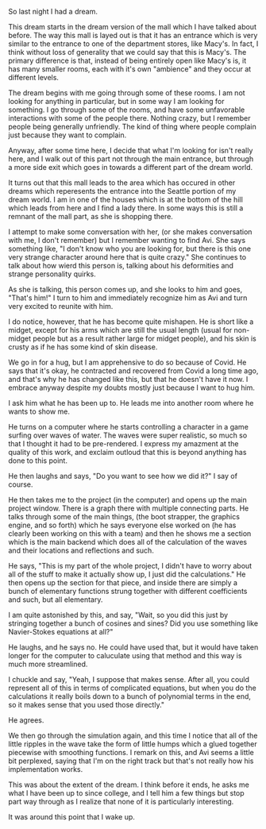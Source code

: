 So last night I had a dream.

This dream starts in the dream version of the mall which I have talked about
before. The way this mall is layed out is that it has an entrance which is very
similar to the entrance to one of the department stores, like Macy's. In fact,
I think without loss of generality that we could say that this is Macy's. The
primary difference is that, instead of being entirely open like Macy's is, it
has many smaller rooms, each with it's own "ambience" and they occur at
different levels.

The dream begins with me going through some of these rooms. I am not looking
for anything in particular, but in some way I am looking for something. I go
through some of the rooms, and have some unfavorable interactions with some of
the people there. Nothing crazy, but I remember people being generally
unfriendly. The kind of thing where people complain just because they want to
complain.

Anyway, after some time here, I decide that what I'm looking for isn't really
here, and I walk out of this part not through the main entrance, but through a
more side exit which goes in towards a different part of the dream world.

It turns out that this mall leads to the area which has occured in other dreams
which reperesents the entrance into the Seattle portion of my dream world. I am
in one of the houses which is at the bottom of the hill which leads from here
and I find a lady there. In some ways this is still a remnant of the mall part,
as she is shopping there.

I attempt to make some conversation with her, (or she makes conversation with
me, I don't remember) but I remember wanting to find Avi. She says something
like, "I don't know who you are looking for, but there is this one very strange
character around here that is quite crazy." She continues to talk about how
wierd this person is, talking about his deformities and strange personality
quirks.

As she is talking, this person comes up, and she looks to him and goes, "That's
him!" I turn to him and immediately recognize him as Avi and turn very excited
to reunite with him.

I do notice, however, that he has become quite mishapen. He is short like a
midget, except for his arms which are still the usual length (usual for
non-midget people but as a result rather large for midget people), and his skin
is crusty as if he has some kind of skin disease.

We go in for a hug, but I am apprehensive to do so because of Covid. He says
that it's okay, he contracted and recovered from Covid a long time ago, and
that's why he has changed like this, but that he doesn't have it now. I embrace
anyway despite my doubts mostly just because I want to hug him.

I ask him what he has been up to.  He leads me into another room where he wants
to show me.

He turns on a computer where he starts controlling a character in a game
surfing over waves of water. The waves were super realistic, so much so that I
thought it had to be pre-rendered. I express my amazment at the quality of this
work, and exclaim outloud that this is beyond anything has done to this point.

He then laughs and says, "Do you want to see how we did it?" I say of course.

He then takes me to the project (in the computer) and opens up the main project
window. There is a graph there with multiple connecting parts. He talks through
some of the main things, (the boot strapper, the graphics engine, and so forth)
which he says everyone else worked on (he has clearly been working on this with
a team) and then he shows me a section which is the main backend which does all
of the calculation of the waves and their locations and reflections and such.

He says, "This is my part of the whole project, I didn't have to worry about
all of the stuff to make it actually show up, I just did the calculations." He
then opens up the section for that piece, and inside there are simply a bunch
of elementary functions strung together with different coefficients and such,
but all elementary.

I am quite astonished by this, and say, "Wait, so you did this just by
stringing together a bunch of cosines and sines? Did you use something like
Navier-Stokes equations at all?"

He laughs, and he says no. He could have used that, but it would have taken
longer for the computer to caluculate using that method and this way is much
more streamlined.

I chuckle and say, "Yeah, I suppose that makes sense. After all, you could
represent all of this in terms of complicated equations, but when you do the
calculations it really boils down to a bunch of polynomial terms in the end, so
it makes sense that you used those directly."

He agrees.

We then go through the simulation again, and this time I notice that all of the
little ripples in the wave take the form of little humps which a glued together
piecewise with smoothing functions. I remark on this, and Avi seems a little
bit perplexed, saying that I'm on the right track but that's not really how his
implementation works.

This was about the extent of the dream. I think before it ends, he asks me what
I have been up to since college, and I tell him a few things but stop part way
through as I realize that none of it is particularly interesting.

It was around this point that I wake up.
